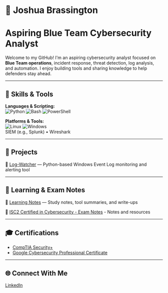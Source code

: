 # 👋 Joshua Brassington
# Aspiring Blue Team Cybersecurity Analyst

Welcome to my GitHub! I'm an aspiring cybersecurity analyst focused on **Blue Team operations**, incident response, threat detection, log analysis, and automation. I enjoy building tools and sharing knowledge to help defenders stay ahead.

---

## 🧰 Skills & Tools

**Languages & Scripting:**  
![Python](https://img.shields.io/badge/-Python-black?style=flat-square&logo=python) ![Bash](https://img.shields.io/badge/-Bash-black?style=flat-square&logo=gnu-bash) ![PowerShell](https://img.shields.io/badge/-PowerShell-black?style=flat-square&logo=powershell)

**Platforms & Tools:**  
![Linux](https://img.shields.io/badge/-Linux-black?style=flat-square&logo=linux) ![Windows](https://img.shields.io/badge/-Windows-black?style=flat-square&logo=windows)  
SIEM (e.g., Splunk) • Wireshark

---

## 📁 Projects

🔹 [Log-Watcher](https://github.com/yourusername/log-watcher) — Python-based Windows Event Log monitoring and alerting tool      

---

## 📝 Learning & Exam Notes

🔹 [Learning Notes](https://github.com/yourusername/learning-notes) — Study notes, tool summaries, and write-ups

🔹 [ISC2 Certified in Cybersecurity - Exam Notes](https://github.com/joshbrassington/cc-exam-notes/blob/main/README.md) - Notes and resources

---

## 🎓 Certifications

- [CompTIA Security+](https://www.credly.com/badges/8b62a8d2-4937-4bbd-a99e-9796a814c26a/public_url)
- [Google Cybersecurity Professional Certificate](https://www.credly.com/badges/8ab36230-7bca-499c-87b1-ff2ca6983703/public_url)

---

## 🌐 Connect With Me

[LinkedIn](https://linkedin.com/in/joshua-brassington)
